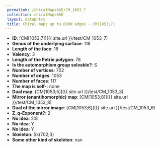 ```yaml
--- 
 permalink: /chiralMaps6kE/CM_1053_7 
 collection: chiralMaps6kE
 layout: dataEntry
 title: Chiral maps up to 6000 edges - CM[1053;7]
---
```


- **ID**: [CM[1053;7]]({{ site.url }}/test/CM_1053_7)
- **Genus of the underlying surface**: 118
- **Length of the face**: 18
- **Valency**: 3
- **Length of the Petrie polygon**: 78
- **Is the automorphism group solvable?**: S
- **Number of vertices**: 702
- **Number of edges**: 1053
- **Number of faces**: 117
- **The map is self-**: none
- **Dual map**: [CM[1053;5]]({{ site.url }}/test/CM_1053_5)
- **Mirror (enantihomorphic) map**: [CM[1053;8]]({{ site.url }}/test/CM_1053_8)
- **Dual of the mirror image**: [CM[1053;6]]({{ site.url }}/test/CM_1053_6)
- **Z_q-Exponent?**: 2
- **No idea**:  2:8
- **No idea**: Y
- **No idea**: Y
- **Skeleton**: Sk(702;3)
- **Some other kind of skeleton**: nan
